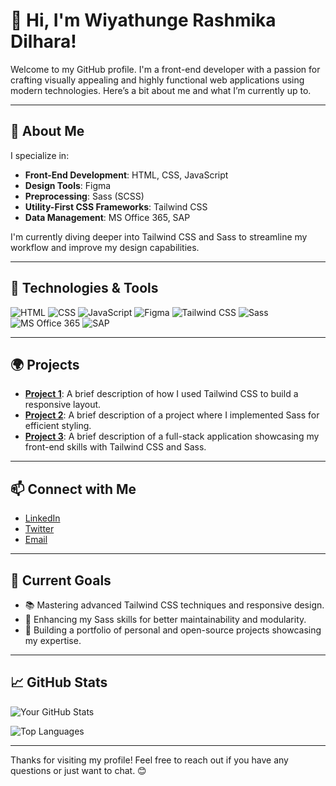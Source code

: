 # 👋 Hi, I'm Wiyathunge Rashmika Dilhara!

Welcome to my GitHub profile. I'm a front-end developer with a passion for crafting visually appealing and highly functional web applications using modern technologies. Here’s a bit about me and what I’m currently up to.

---

## 🚀 About Me

I specialize in:
- **Front-End Development**: HTML, CSS, JavaScript
- **Design Tools**: Figma
- **Preprocessing**: Sass (SCSS)
- **Utility-First CSS Frameworks**: Tailwind CSS
- **Data Management**: MS Office 365, SAP

I'm currently diving deeper into Tailwind CSS and Sass to streamline my workflow and improve my design capabilities.

---

## 🌟 Technologies & Tools

![HTML](https://img.shields.io/badge/-HTML-000000?style=flat&logo=html5&logoColor=E34F26)
![CSS](https://img.shields.io/badge/-CSS-000000?style=flat&logo=css3&logoColor=1572B6)
![JavaScript](https://img.shields.io/badge/-JavaScript-000000?style=flat&logo=javascript&logoColor=F7DF1E)
![Figma](https://img.shields.io/badge/-Figma-000000?style=flat&logo=figma&logoColor=F24E1E)
![Tailwind CSS](https://img.shields.io/badge/-Tailwind%20CSS-000000?style=flat&logo=tailwindcss&logoColor=38B2AC)
![Sass](https://img.shields.io/badge/-Sass-000000?style=flat&logo=sass&logoColor=CC6699)
![MS Office 365](https://img.shields.io/badge/-MS%20Office%20365-000000?style=flat&logo=microsoft&logoColor=F25022)
![SAP](https://img.shields.io/badge/-SAP-000000?style=flat&logo=sap&logoColor=00376B)

---

## 🌍 Projects

- **[Project 1](https://github.com/RashmikaDil/project1)**: A brief description of how I used Tailwind CSS to build a responsive layout.
- **[Project 2](https://github.com/RashmikaDil/project2)**: A brief description of a project where I implemented Sass for efficient styling.
- **[Project 3](https://github.com/RashmikaDil/project3)**: A brief description of a full-stack application showcasing my front-end skills with Tailwind CSS and Sass.

---

## 📫 Connect with Me

- [LinkedIn](https://www.linkedin.com/in/rashmika-dilhara-47a7102aa/)
- [Twitter](https://twitter.com/your-twitter-handle)
- [Email](mailto:rashmikadil2023@gmail.com)

---

## 🎯 Current Goals

- 📚 Mastering advanced Tailwind CSS techniques and responsive design.
- 🎨 Enhancing my Sass skills for better maintainability and modularity.
- 🚀 Building a portfolio of personal and open-source projects showcasing my expertise.

---

## 📈 GitHub Stats

![Your GitHub Stats](https://github-readme-stats.vercel.app/api?username=RashmikaDil&show_icons=true&hide_title=true&hide=prs&count_private=true&include_all_commits=true&hide_border=true&theme=radical)

![Top Languages](https://github-readme-stats.vercel.app/api/top-langs/?username=RashmikaDil&layout=compact&theme=radical)

---

Thanks for visiting my profile! Feel free to reach out if you have any questions or just want to chat. 😊
